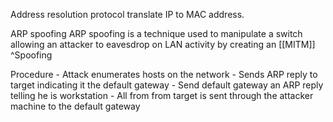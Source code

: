 Address resolution protocol translate IP to MAC address. 


ARP spoofing
ARP spoofing is a technique used to manipulate a switch allowing an attacker to eavesdrop on LAN activity by creating an [[MITM]] ^Spoofing

Procedure 
	- Attack enumerates hosts on the network 
	- Sends ARP reply to target indicating it the default gateway
	- Send default gateway an ARP reply telling he is workstation
	- All from from target is sent through the attacker machine to the default gateway
	
